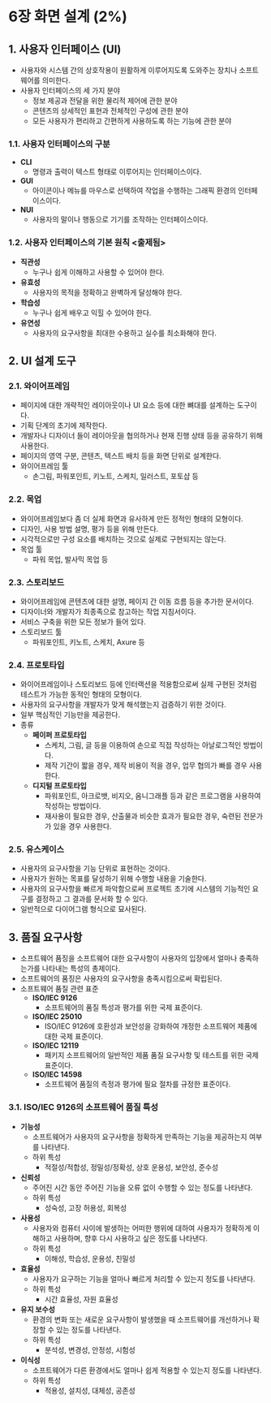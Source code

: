 # 6장 화면 설계 (2%)

## 1. 사용자 인터페이스 (UI)
- 사용자와 시스템 간의 상호작용이 원활하게 이루어지도록 도와주는 장치나 소프트웨어를 의미한다.
- 사용자 인터페이스의 세 가지 분야
  - 정보 제공과 전달을 위한 물리적 제어에 관한 분야
  - 콘텐츠의 상세적인 표현과 전체적인 구성에 관한 분야
  - 모든 사용자가 편리하고 간편하게 사용하도록 하는 기능에 관한 분야

### 1.1. 사용자 인터페이스의 구분
- **CLI**
  - 명령과 출력이 텍스트 형태로 이루어지는 인터페이스이다.
- **GUI**
  - 아이콘이나 메뉴를 마우스로 선택하여 작업을 수행하는 그래픽 환경의 인터페이스이다.
- **NUI**
  - 사용자의 말이나 행동으로 기기를 조작하는 인터페이스이다.

### 1.2. 사용자 인터페이스의 기본 원칙 <출제됨>
- **직관성**
  - 누구나 쉽게 이해하고 사용할 수 있어야 한다.
- **유효성**
  - 사용자의 목적을 정확하고 완벽하게 달성해야 한다.
- **학습성**
  - 누구나 쉽게 배우고 익힐 수 있어야 한다.
- **유연성**
  - 사용자의 요구사항을 최대한 수용하고 실수를 최소화해야 한다.

## 2. UI 설계 도구

### 2.1. 와이어프레임
- 페이지에 대한 개략적인 레이아웃이나 UI 요소 등에 대한 뼈대를 설계하는 도구이다.
- 기획 단계의 초기에 제작한다.
- 개발자나 디자이너 들이 레이아웃을 협의하거나 현재 진행 상태 등을 공유하기 위해 사용한다.
- 페이지의 영역 구분, 콘텐츠, 텍스트 배치 등을 화면 단위로 설계한다.
- 와이어프레임 툴
  - 손그림, 파워포인트, 키노트, 스케치, 일러스트, 포토샵 등

### 2.2. 목업
- 와이어프레임보다 좀 더 실제 화면과 유사하게 만든 정적인 형태의 모형이다.
- 디자인, 사용 방법 설명, 평가 등을 위해 만든다.
- 시각적으로만 구성 요소를 배치하는 것으로 실제로 구현되지는 않는다.
- 목업 툴
  - 파워 목업, 발사믹 목업 등

### 2.3. 스토리보드
- 와이어프레임에 콘텐츠에 대한 설명, 페이지 간 이동 흐름 등을 추가한 문서이다.
- 디자이너와 개발자가 최종족으로 참고하는 작업 지침서이다.
- 서비스 구축을 위한 모든 정보가 들어 있다.
- 스토리보드 툴
  - 파워포인트, 키노트, 스케치, Axure 등

### 2.4. 프로토타입
- 와이어프레임이나 스토리보드 등에 인터랙션을 적용함으로써 실제 구현된 것처럼 테스트가 가능한 동적인 형태의 모형이다.
- 사용자의 요구사항을 개발자가 맞게 해석했는지 검증하기 위한 것이다.
- 일부 핵심적인 기능만을 제공한다.
- 종류
  - **페이퍼 프로토타입**
    - 스케치, 그림, 글 등을 이용하여 손으로 직접 작성하는 아날로그적인 방법이다.
    - 제작 기간이 짧을 경우, 제작 비용이 적을 경우, 업무 협의가 빠를 경우 사용한다.
  - **디지털 프로토타입**
    - 파워포인트, 아크로뱃, 비지오, 옴니그래플 등과 같은 프로그램을 사용하여 작성하는 방법이다.
    - 재사용이 필요한 경우, 산출물과 비슷한 효과가 필요한 경우, 숙련된 전문가가 있을 경우 사용한다.

### 2.5. 유스케이스
- 사용자의 요구사항을 기능 단위로 표현하는 것이다.
- 사용자가 원하는 목표를 달성하기 위해 수행할 내용을 기술한다.
- 사용자의 요구사항을 빠르게 파악함으로써 프로젝트 초기에 시스템의 기능적인 요구를 결정하고 그 결과를 문서화 할 수 있다.
- 일반적으로 다이어그램 형식으로 묘사된다.

## 3. 품질 요구사항
- 소프트웨어 품징을 소프트웨어 대한 요구사항이 사용자의 입장에서 얼마나 충족하는가를 나타내는 특성의 총제이다.
- 소프트웨어의 품징은 사용자의 요구사항을 충족시킴으로써 확립된다.
- 소프트웨어 품질 관련 표준
  - **ISO/IEC 9126**
    - 소프트웨어의 품질 특성과 평가를 위한 국제 표준이다.
  - **ISO/IEC 25010**
    - ISO/IEC 9126에 호환성과 보안성을 강화하여 개정한 소프트웨어 제품에 대한 국제 표준이다.
  - **ISO/IEC 12119**
    - 패키지 소프트웨어의 일반적인 제품 품질 요구사항 및 테스트를 위한 국제 표준이다.
  - **ISO/IEC 14598**
    - 소프트웨어 품질의 측정과 평가에 필요 절차를 규정한 표준이다.

### 3.1. ISO/IEC 9126의 소프트웨어 품질 특성
- **기능성**
  - 소프트웨어가 사용자의 요구사항을 정확하게 만족하는 기능을 제공하는지 여부를 나타낸다.
  - 하위 특성
    - 적절성/적합성, 정밀성/정확성, 상호 운용성, 보안성, 준수성
- **신뢰성**
  - 주어진 시간 동안 주어진 기능을 오류 없이 수행할 수 있는 정도를 나타낸다.
  - 하위 특성
      - 성숙성, 고장 허용성, 회복성
- **사용성**
  - 사용자와 컴퓨터 사이에 발생하는 어떠한 행위에 대하여 사용자가 정확하게 이해하고 사용하며, 향후 다시 사용하고 싶은 정도를 나타낸다.
  - 하위 특성
    - 이해성, 학습성, 운용성, 친밀성
- **효율성**
  - 사용자가 요구하는 기능을 얼마나 빠르게 처리할 수 있는지 정도를 나타낸다.
  - 하위 특성
    - 시간 효율성, 자원 효율성
- **유지 보수성**
  - 환경의 변화 또는 새로운 요구사항이 발생했을 때 소프트웨어를 개선하거나 확장할 수 있는 정도를 나타낸다.
  - 하위 특성
    - 분석성, 변경성, 안정성, 시험성
- **이식성**
  - 소프트웨어가 다른 환경에서도 얼마나 쉽게 적용할 수 있는지 정도를 나타낸다.
  - 하위 특성
    - 적용성, 설치성, 대체성, 공존성